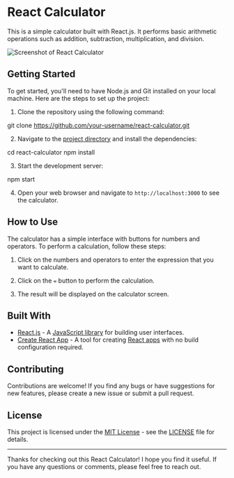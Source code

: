 # React Calculator

This is a simple calculator built with React.js. It performs basic arithmetic operations such as addition, subtraction, multiplication, and division.

![Screenshot of React Calculator](/screenshot.png)

## Getting Started

To get started, you'll need to have Node.js and Git installed on your local machine. Here are the steps to set up the project:

1. Clone the repository using the following command:

git clone https://github.com/your-username/react-calculator.git


2. Navigate to the [project directory](poe://www.poe.com/_api/key_phrase?phrase=project%20directory&prompt=Tell%20me%20more%20about%20project%20directory.) and install the dependencies:

cd react-calculator
npm install


3. Start the development server:

npm start


4. Open your web browser and navigate to `http://localhost:3000` to see the calculator.

## How to Use

The calculator has a simple interface with buttons for numbers and operators. To perform a calculation, follow these steps:

1. Click on the numbers and operators to enter the expression that you want to calculate.

2. Click on the `=` button to perform the calculation.

3. The result will be displayed on the calculator screen.

## Built With

- [React.js](https://reactjs.org/) - A [JavaScript library](poe://www.poe.com/_api/key_phrase?phrase=JavaScript%20library&prompt=Tell%20me%20more%20about%20JavaScript%20library.) for building user interfaces.
- [Create React App](https://create-react-app.dev/) - A tool for creating [React apps](poe://www.poe.com/_api/key_phrase?phrase=React%20apps&prompt=Tell%20me%20more%20about%20React%20apps.) with no build configuration required.

## Contributing

Contributions are welcome! If you find any bugs or have suggestions for new features, please create a new issue or submit a pull request.

## License

This project is licensed under the [MIT License](poe://www.poe.com/_api/key_phrase?phrase=MIT%20License&prompt=Tell%20me%20more%20about%20MIT%20License.) - see the [LICENSE](/LICENSE) file for details.

---

Thanks for checking out this React Calculator! I hope you find it useful. If you have any questions or comments, please feel free to reach out.